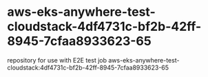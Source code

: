 # aws-eks-anywhere-test-cloudstack-4df4731c-bf2b-42ff-8945-7cfaa8933623-65
repository for use with E2E test job aws-eks-anywhere-test-cloudstack:4df4731c-bf2b-42ff-8945-7cfaa8933623-65
